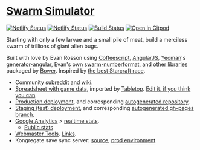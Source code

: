 # [Swarm Simulator](https://swarmsim.github.io/)

[![Netlify Status](https://api.netlify.com/api/v1/badges/98a6d6c6-0c3d-4113-b2fc-5ff063dfe631/deploy-status?branch=production)](https://app.netlify.com/sites/swarmsimulator/deploys)
[![Netlify Status](https://api.netlify.com/api/v1/badges/98a6d6c6-0c3d-4113-b2fc-5ff063dfe631/deploy-status)](https://app.netlify.com/sites/swarmsimulator/deploys)
[![Build Status](https://travis-ci.org/swarmsim/swarm.svg?branch=master)](https://travis-ci.org/swarmsim/swarm)
[![Open in Gitpod](https://gitpod.io/button/open-in-gitpod.svg)](https://gitpod.io/#https://github.com/swarmsim/swarm)

<!-- [![Dependency Status](https://david-dm.org/swarmsim/swarm.svg)](https://david-dm.org/swarmsim/swarm) -->
<!-- [![devDependency Status](https://david-dm.org/swarmsim/swarm/dev-status.svg)](https://david-dm.org/swarmsim/swarm#info=devDependencies) -->
<!-- [![Bower dependency Status](https://gemnasium.com/swarmsim/swarm.svg)](https://gemnasium.com/swarmsim/swarm) -->

Starting with only a few larvae and a small pile of meat, build a merciless swarm of trillions of giant alien bugs.

Built with love by Evan Rosson using
[Coffeescript](http://coffeescript.org),
[AngularJS](https://angularjs.org),
[Yeoman](http://yeoman.io)'s [generator-angular](https://github.com/yeoman/generator-angular),
Evan's own [swarm-numberformat](https://github.com/erosson/swarm-numberformat),
and [other libraries](https://github.com/swarmsim/swarm/blob/master/bower.json)
packaged by [Bower](http://bower.io/).
Inspired by [the best Starcraft race](http://us.battle.net/sc2/en/game/race/zerg/ "I haven't violated copyright I think, please don't sue me Blizz").

- Community [subreddit](http://www.reddit.com/r/swarmsim/) and [wiki](http://www.reddit.com/r/swarmsim/wiki/).
- [Spreadsheet with game data](https://docs.google.com/spreadsheets/d/1ughCy983eK-SPIcDYPsjOitVZzY10WdI2MGGrmxzxF4/pubhtml),
  imported by [Tabletop](https://github.com/jsoma/tabletop).
  [Edit it, if you think you can](https://docs.google.com/spreadsheets/d/1ughCy983eK-SPIcDYPsjOitVZzY10WdI2MGGrmxzxF4/edit "spoiler: you can't").
- [Production deployment](https://swarmsim.github.io/),
  and corresponding [autogenerated repository](https://github.com/swarmsim/swarmsim.github.io "grunt deploy-prod").
- [Staging (test) deployment](https://staging.swarmsim.com),
  and corresponding [autogenerated gh-pages branch](https://github.com/swarmsim-staging/swarmsim-staging.github.io/tree/master "grunt deploy-staging").
- [Google Analytics](https://www.google.com/analytics/web/?hl=en#report/visitors-overview/a53523462w86246489p89488811/) >
  [realtime stats](https://www.google.com/analytics/web/?hl=en#realtime/rt-overview/a53523462w86246489p89488811/).
  - [Public stats](http://www.seethestats.com/site/swarmsim.github.io/STSlT5DxvZf)
- [Webmaster Tools](https://www.google.com/webmasters/tools/dashboard?hl=en&siteUrl=http://swarmsim.github.io/&authuser=0). [Links](https://www.google.com/webmasters/tools/external-links?hl=en&siteUrl=http://swarmsim.github.io/&authuser=0).
- Kongregate save sync server: [source](https://github.com/swarmsim/swarm-server), [prod environment](https://console.aws.amazon.com/elasticbeanstalk/home?region=us-east-1#/application/overview?applicationName=swarm-server)
